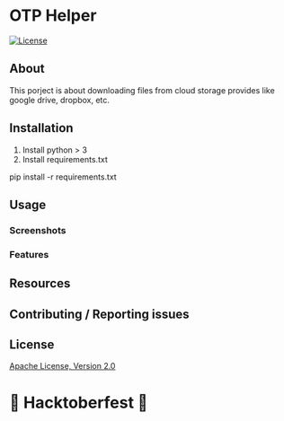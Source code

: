 # OTP Helper

[![License](https://img.shields.io/badge/License-Apache%202.0-blue.svg)](https://opensource.org/licenses/Apache-2.0)

## About

This porject is about downloading files from cloud storage provides like google drive, dropbox, etc.

## Installation

1. Install python > 3
2. Install requirements.txt
  
  
  pip install -r requirements.txt
  

## Usage

### Screenshots

### Features

## Resources

## Contributing / Reporting issues

## License

[Apache License, Version 2.0](http://www.apache.org/licenses/LICENSE-2.0.html)


# 🎃 Hacktoberfest 🎃
